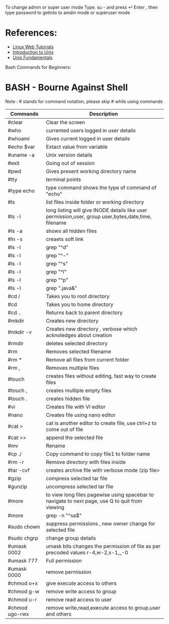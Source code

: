 To change admin or super user mode
Type. su - and press ↵ Enter , then type password to getinto to amdin mode or superuser mode

# References:
* [Linux Web Tutorials](https://www.tutorialspoint.com/unix/index.htm)
* [Introduction to Unix](Introduction%20to%20Unix.pdf)
* [Unix Fundamentals](UNIX%20Fundamentals.doc)


Bash Commands for Beginners:
# BASH - Bourne Against Shell
Note : # stands for command notation, please skip # while using commands

Commands     | Description 
------------ | -------------
#clear       | Clear the screen
#who         | currented users logged in user details
#whoami      | Gives current logged in user details
#echo $var   | Extact value from variable
#uname -a    | Unix version details
#exit        | Going out of session
#pwd         | Gives present working directory name
#tty         | terminal points
#type echo   | type command shows the type of command of "echo"
#ls          | list files inside folder or working directory
#ls -l       | long listing will give INODE details like user permission,user, group user,bytes,date,time, filename
#ls -a       | shows all hidden files
#ln -s <filename> <linkname>      | creaets soft link
#ls -l | grep "^d"  | long list files pipe to grep command to fetch directories
#ls -l | grep "^-"  | long list files pipe to grep command to fetch files
#ls -l | grep "^s"  | long list files pipe to grep command to fetch Sockets
#ls -l | grep "^l"  | long list files pipe to grep command to fetch links
#ls -l | grep "^p"  | long list files pipe to grep command to fetch pipes
#ls -l | grep ".java&"  | long list files pipe to grep command to fetch all javal files in folder
#cd /        | Takes you to root directory
#cd          | Takes you to home directory
#cd ..       | Returns back to parent directory
#mkdir <dirname>      | Creates new directory
#mkdir -v    | Creates new directory , verbose which acknoledges about creation
#rmdir <dirname> | deletes selected directory
#rm <filename> | Removes selected filename
#rm *        | Remove all files from current folder
#rm <f1>,<f2> | Removes multiple files
#touch <filename> | creates files without editing, fast way to create files
#touch <f1>,<f2>  | creates multiple empty files
#touch .<filename> | creates hidden file
#vi <filename> | Creates file with VI editor
#nano <filename> | Creates file using nano editor
#cat > <filename> | cat is another editor to create file, use ctrl+z to come out of file
#cat >> <filename> | append the selected file
#mv <filename> | Rename 
#cp ./<file1> <folder> | Copy command to copy file1 to folder name
#rm -r <dirName> | Remove directory with files inside
#tar -cvf <filename> | creates archive file with verbose mode (zip file>
#gzip <tarfilename> | compress selected tar file
#gunzip <tarfilename> | uncompress selected tar file
#more <filename> | to view long files pagewise using spacebar to navigate to next page, use Q to quit from viewing
#more <filename> |grep -n "^sa$" | filter files start and ends with
#sudo chown <username> <filename> | suppress  permissions , new owner change for selected file
#sudo chgrp <user> <filename> | change group details 
#umask 0002 | umask bits changes the permission of file as per precoded values r-4,w-2,x-1,_-0
#umask 777 | Full permission
#umask 0000 | remove permission
#chmod o+x <filename> | give execute access to others
#chmod g-w <filename> | remove write access to group
#chmod u-r <filename> | remove read access to user
#chmod ugo-rwx <filename> | remove write,read,execute access to group,user and others
  
  

